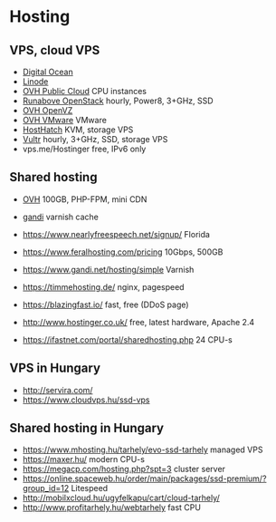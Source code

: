 # Hosting

## VPS, cloud VPS

- [Digital Ocean](https://www.digitalocean.com/?refcode=1f29354cd6ab)
- [Linode](https://www.linode.com/?r=66de78b7ac99f79ec3a8e89a60c6c825dd107df1)
- [OVH Public Cloud](http://www.ovh.com/fr/cloud/instances/cpu.xml) CPU instances
- [Runabove OpenStack](http://runabove.me/HAR2) hourly, Power8, 3+GHz, SSD
- [OVH OpenVZ](http://www.ovh.ie/vps/vps-classic.xml)
- [OVH VMware](http://www.ovh.ie/vps/vps-cloud.xml) VMware
- [HostHatch](https://portal.hosthatch.com/aff.php?aff=250) KVM, storage VPS
- [Vultr](http://www.vultr.com/?ref=6815796) hourly, 3+GHz, SSD, storage VPS
- vps.me/Hostinger free, IPv6 only

## Shared hosting

- [OVH](https://www.ovh.ie/web-hosting/)  100GB, PHP-FPM, mini CDN
- [gandi](https://www.gandi.net/hosting/simple) varnish cache
- https://www.nearlyfreespeech.net/signup/ Florida
- https://www.feralhosting.com/pricing 10Gbps, 500GB
- https://www.gandi.net/hosting/simple Varnish
- https://timmehosting.de/ nginx, pagespeed

- https://blazingfast.io/ fast, free (DDoS page)
- http://www.hostinger.co.uk/ free, latest hardware, Apache 2.4
- https://ifastnet.com/portal/sharedhosting.php 24 CPU-s

## VPS in Hungary

- http://servira.com/
- https://www.cloudvps.hu/ssd-vps

## Shared hosting in Hungary

- https://www.mhosting.hu/tarhely/evo-ssd-tarhely managed VPS
- https://maxer.hu/ modern CPU-s
- https://megacp.com/hosting.php?spt=3 cluster server
- https://online.spaceweb.hu/order/main/packages/ssd-premium/?group_id=12 Litespeed
- http://mobilxcloud.hu/ugyfelkapu/cart/cloud-tarhely/
- http://www.profitarhely.hu/webtarhely fast CPU
